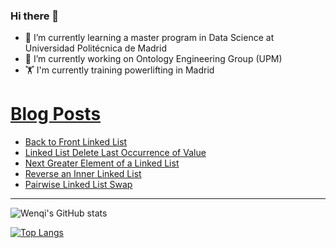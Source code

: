 ### Hi there 👋

- 🌱 I’m currently learning a master program in Data Science at Universidad Politécnica de Madrid
- 🔭 I’m currently working on Ontology Engineering Group (UPM) 
- 🏋️ I'm currently training powerlifting in Madrid

# [Blog Posts](https://www.dev.to/jiangwenqi)
<!-- BLOG-POST-LIST:START -->
- [Back to Front Linked List](https://dev.to/jiangwenqi/back-to-front-linked-list-1cbo)
- [Linked List Delete Last Occurrence of Value](https://dev.to/jiangwenqi/linked-list-delete-last-occurrence-of-value-5c2p)
- [Next Greater Element of a Linked List](https://dev.to/jiangwenqi/next-greater-element-of-a-linked-list-4pd4)
- [Reverse an Inner Linked List](https://dev.to/jiangwenqi/reverse-an-inner-linked-list-3lge)
- [Pairwise Linked List Swap](https://dev.to/jiangwenqi/pairwise-linked-list-swap-5g36)
<!-- BLOG-POST-LIST:END -->


---

![Wenqi's GitHub stats](https://github-readme-stats.vercel.app/api?username=jiangwenqi&show_icons=true&count_private=true)

[![Top Langs](https://github-readme-stats.vercel.app/api/top-langs/?username=jiangwenqi&layout=compact)](https://github.com/jiangwenqi/github-readme-stats)
